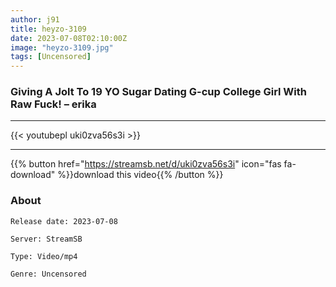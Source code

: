 ```yaml
---
author: j91
title: heyzo-3109
date: 2023-07-08T02:10:00Z
image: "heyzo-3109.jpg"
tags: [Uncensored]
---
```


### Giving A Jolt To 19 YO Sugar Dating G-cup College Girl With Raw Fuck! – erika
___

{{< youtubepl uki0zva56s3i >}}
___

{{% button href="https://streamsb.net/d/uki0zva56s3i" icon="fas fa-download" %}}download this video{{% /button %}}
### About

`Release date: 2023-07-08`

`Server: StreamSB`

`Type: Video/mp4`

`Genre:	Uncensored`